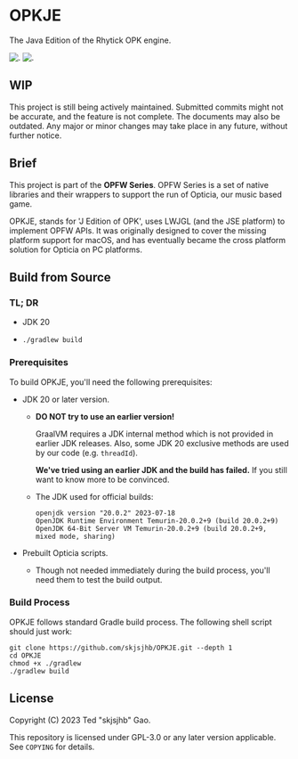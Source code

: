 # OPKJE

The Java Edition of the Rhytick OPK engine.

![.](https://github.com/skjsjhb/OPKJE/actions/workflows/gradle.yml/badge.svg)
![.](https://github.com/skjsjhb/OPKJE/actions/workflows/codeql.yml/badge.svg)

## WIP

This project is still being actively maintained. Submitted commits might not be accurate, and the feature is not
complete. The documents may also be outdated. Any major or minor changes may take place in any future, without further
notice.

## Brief

This project is part of the **OPFW Series**. OPFW Series is a set of native libraries and their wrappers to support the
run of Opticia, our music based game.

OPKJE, stands for 'J Edition of OPK', uses LWJGL (and the JSE platform) to implement OPFW APIs. It was originally
designed to cover the missing platform support for macOS, and has eventually became the cross platform solution for
Opticia on PC platforms.

## Build from Source

### TL; DR

- JDK 20

- `./gradlew build`

### Prerequisites

To build OPKJE, you'll need the following prerequisites:

- JDK 20 or later version.

    - **DO NOT try to use an earlier version!**

      GraalVM requires a JDK internal method which is not provided in earlier JDK releases. Also, some JDK 20 exclusive
      methods are used by our code (e.g. `threadId`).

      **We've tried using an earlier JDK and the build has failed.** If you still want to know more to be convinced.

    - The JDK used for official builds:

      ```
      openjdk version "20.0.2" 2023-07-18
      OpenJDK Runtime Environment Temurin-20.0.2+9 (build 20.0.2+9)
      OpenJDK 64-Bit Server VM Temurin-20.0.2+9 (build 20.0.2+9, mixed mode, sharing)
      ```

- Prebuilt Opticia scripts.

    - Though not needed immediately during the build process, you'll need them to test the build output.

### Build Process

OPKJE follows standard Gradle build process. The following shell script should just work:

```shell
git clone https://github.com/skjsjhb/OPKJE.git --depth 1
cd OPKJE
chmod +x ./gradlew
./gradlew build
```

## License

Copyright (C) 2023 Ted "skjsjhb" Gao.

This repository is licensed under GPL-3.0 or any later version applicable. See `COPYING` for details.
